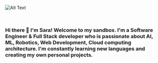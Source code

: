 ![Alt Text](https://i2.wp.com/media1.giphy.com/media/IPqbZhStIeZdS/giphy.gif)

<br />

### Hi there 👋 I'm Sara! Welcome to my sandbox. I'm a Software Engineer & Full Stack developer who is passionate about AI, ML, Robotics, Web Development, Cloud computing architecture. I'm constantly learning new languages and creating my own personal projects.


<!--
**skauff/skauff** is a ✨ _special_ ✨ repository because its `README.md` (this file) appears on your GitHub profile.

Here are some ideas to get you started:

- 🔭 I’m currently working on ...
- 🌱 I’m currently learning ...
- 👯 I’m looking to collaborate on ...
- 🤔 I’m looking for help with ...
- 💬 Ask me about ...
- 📫 How to reach me: ...
- 😄 Pronouns: ...
- ⚡ Fun fact: ...
-->
